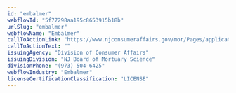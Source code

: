 ```yaml
---
id: "embalmer"
webflowId: "5f77298aa195c8653915b18b"
urlSlug: "embalmer"
webflowName: "Embalmer"
callToActionLink: "https://www.njconsumeraffairs.gov/mor/Pages/applications.aspx"
callToActionText: ""
issuingAgency: "Division of Consumer Affairs"
issuingDivision: "NJ Board of Mortuary Science"
divisionPhone: "(973) 504-6425"
webflowIndustry: "Embalmer"
licenseCertificationClassification: "LICENSE"
---
```

